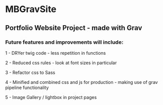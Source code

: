 # MBGravSite
## Portfolio Website Project - made with Grav
### Future features and improvements will include:
1 - DRYer twig code - less repetition in functions

2 - Reduced css rules - look at font sizes in particular

3 - Refactor css to Sass

4 - Minified and combined css and js for production - making use of grav pipeline functionality

5 - Image Gallery / lightbox  in project pages
